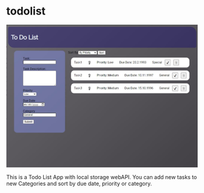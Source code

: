 # todolist

<img src="./TodoScreenshot.jpg">
<p>This is a Todo List App with local storage webAPI. You can add new tasks to new Categories and sort by due date, priority or category.</p>
